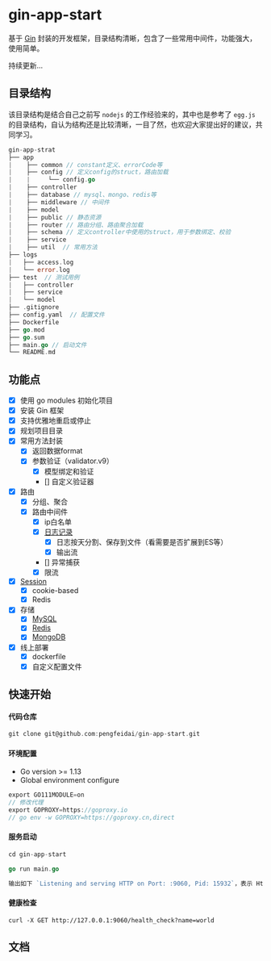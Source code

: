 # gin-app-start
基于 [Gin](https://github.com/gin-gonic/gin) 封装的开发框架，目录结构清晰，包含了一些常用中间件，功能强大，使用简单。

持续更新... 


## 目录结构

该目录结构是结合自己之前写 `nodejs` 的工作经验来的，其中也是参考了 `egg.js` 的目录结构，自认为结构还是比较清晰，一目了然，也欢迎大家提出好的建议，共同学习。

```go
gin-app-strat
├── app
|    ├── common // constant定义、errorCode等
|    ├── config // 定义config的struct，路由加载
|    |     └── config.go
|    ├── controller
|    ├── database // mysql、mongo、redis等
|    ├── middleware // 中间件
|    ├── model
|    ├── public // 静态资源
|    ├── router // 路由分组、路由聚合加载
|    ├── schema // 定义controller中使用的struct，用于参数绑定、校验
|    ├── service 
|    ├── util  // 常用方法
├── logs
|   ├── access.log
|   └── error.log
├── test  // 测试用例
|   ├── controller
|   ├── service
|   └── model
├── .gitignore
├── config.yaml  // 配置文件
├── Dockerfile
├── go.mod
├── go.sum
├── main.go // 启动文件
└── README.md
```

## 功能点
- [x] 使用 go modules 初始化项目
- [x] 安装 Gin 框架
- [x] 支持优雅地重启或停止
- [x] 规划项目目录
- [x] 常用方法封装
  - [x] 返回数据format
  - [x] 参数验证（validator.v9）
    - [x] 模型绑定和验证
    - [] 自定义验证器
- [x] 路由
    - [x] 分组、聚合
    - [x] 路由中间件
        - [x] ip白名单
        - [x] [日志记录](https://github.com/sirupsen/logrus)
          - [x] 日志按天分割、保存到文件（看需要是否扩展到ES等）
          - [x] 输出流
        - [] 异常捕获
        - [x] 限流
- [x] [Session](https://github.com/gin-contrib/sessions)
    - [x] cookie-based
    - [x] Redis
- [x] 存储
    - [x] [MySQL](https://github.com/jinzhu/gorm)
    - [x] [Redis](https://github.com/go-redis/redis)
    - [x] [MongoDB](https://www.godoc.org/gopkg.in/mgo.v2)
- [x] 线上部署
   - [x] dockerfile
   - [x] 自定义配置文件

## 快速开始

#### 代码仓库

```go
git clone git@github.com:pengfeidai/gin-app-start.git
```

#### 环境配置

- Go version >= 1.13
- Global environment configure

```go
export GO111MODULE=on
// 修改代理
export GOPROXY=https://goproxy.io
// go env -w GOPROXY=https://goproxy.cn,direct 
```

#### 服务启动

```go
cd gin-app-start

go run main.go

输出如下 `Listening and serving HTTP on Port: :9060, Pid: 15932`，表示 Http Server 启动成功。
```

#### 健康检查

```
curl -X GET http://127.0.0.1:9060/health_check?name=world
```

## 文档


